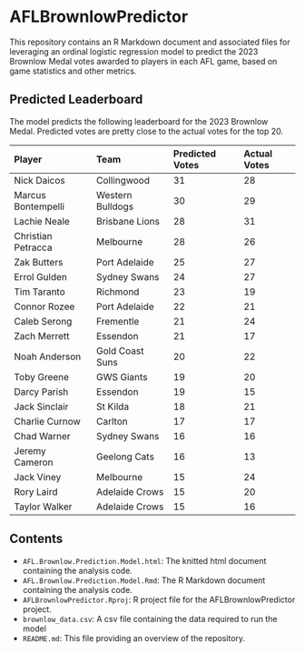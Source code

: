 # AFLBrownlowPredictor
This repository contains an R Markdown document and associated files for leveraging an ordinal logistic regression model to predict the 2023 Brownlow Medal votes awarded to players in each AFL game, based on game statistics and other metrics.

## Predicted Leaderboard

The model predicts the following leaderboard for the 2023 Brownlow Medal. Predicted votes are pretty close to the actual votes for the top 20.

| Player | Team | Predicted Votes | Actual Votes |
| :----- | :--- | :-------------- | :----------- |
| Nick Daicos | Collingwood | 31 | 28 |
| Marcus Bontempelli | Western Bulldogs | 30 | 29 |
| Lachie Neale | Brisbane Lions | 28 | 31 |
| Christian Petracca | Melbourne | 28 | 26 |
| Zak Butters | Port Adelaide | 25 | 27 |
| Errol Gulden | Sydney Swans | 24 | 27 |
| Tim Taranto | Richmond | 23 | 19 |
| Connor Rozee | Port Adelaide | 22 | 21 |
| Caleb Serong | Frementle | 21 | 24 |
| Zach Merrett | Essendon | 21 | 17 |
| Noah Anderson	| Gold Coast Suns	| 20 | 22 |
| Toby Greene	| GWS Giants | 19 |	20 |
| Darcy Parish | Essendon	| 19 | 15 |
| Jack Sinclair | St Kilda | 18 |	21 |
| Charlie Curnow | Carlton | 17 |	17 |
| Chad Warner	| Sydney Swans | 16 | 16 |
| Jeremy Cameron | Geelong Cats	| 16 | 13 | 
| Jack Viney | Melbourne | 15	| 24 |
| Rory Laird | Adelaide Crows	| 15 | 20 |
| Taylor Walker	| Adelaide Crows | 15 | 16 |


## Contents
- `AFL.Brownlow.Prediction.Model.html`: The knitted html document containing the analysis code.
- `AFL.Brownlow.Prediction.Model.Rmd`: The R Markdown document containing the analysis code.
- `AFLBrownlowPredictor.Rproj`: R project file for the AFLBrownlowPredictor project.
- `brownlow_data.csv`: A csv file containing the data required to run the model
- `README.md`: This file providing an overview of the repository.

